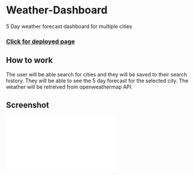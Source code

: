 # Weather-Dashboard
5 Day weather forecast dashboard for multiple cities

### [Click for deployed page](https://codenametoby.github.io/Weather-Dashboard/)

## How to work
The user will be able search for cities and they will be saved to their search history.
They will be able to see the 5 day forecast for the selected city.
The weather will be retreived from openweathermap API.

## Screenshot
![Screenshot](</Users/tobyhomedrive/bootcamp/Weather-Dashboard/assets/images/Screenshot 2023-06-28 at 3.53.46 PM.pdf>)
